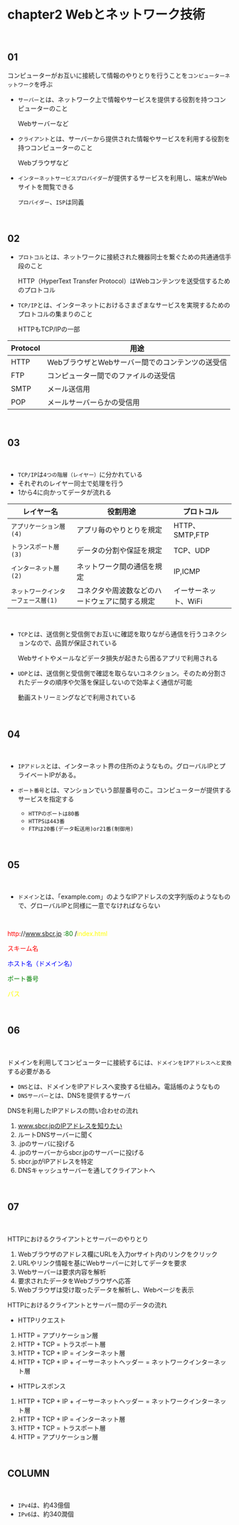 # chapter2 Webとネットワーク技術

<br>

## 01

コンピューターがお互いに接続して情報のやりとりを行うことを`コンピューターネットワーク`を呼ぶ

- `サーバー`とは、ネットワーク上で情報やサービスを提供する役割を持つコンピューターのこと


  Webサーバーなど
- `クライアント`とは、サーバーから提供された情報やサービスを利用する役割を持つコンピューターのこと

  Webブラウザなど

- `インターネットサービスプロバイダー`が提供するサービスを利用し、端末がWebサイトを閲覧できる

  `プロバイダー`、`ISP`は同義

<br>

## 02

- `プロトコル`とは、ネットワークに接続された機器同士を繋ぐための共通通信手段のこと

  HTTP（HyperText Transfer Protocol）はWebコンテンツを送受信するためのプロトコル

- `TCP/IP`とは、インターネットにおけるさまざまなサービスを実現するためのプロトコルの集まりのこと

  HTTPもTCP/IPの一部

|Protocol|用途|
|-|-|
|HTTP|WebブラウザとWebサーバー間でのコンテンツの送受信|
|FTP|コンピューター間でのファイルの送受信|
|SMTP|メール送信用|
|POP|メールサーバーらかの受信用|

<br>

## 03 

<br>

- `TCP/IP`は`4つの階層（レイヤー）`に分かれている
- それぞれのレイヤー同士で処理を行う
- 1から4に向かってデータが流れる

|レイヤー名|役割用途|プロトコル|
|-|-|-|
|`アプリケーション層(4)`|アプリ毎のやりとりを規定|HTTP、SMTP,FTP|
|`トランスポート層(3)`|データの分割や保証を規定|TCP、UDP|
|`インターネット層(2)`|ネットワーク間の通信を規定|IP,ICMP|
|`ネットワークインターフェース層(1)`|コネクタや周波数などのハードウェアに関する規定|イーサーネット、WiFi|

<br>

- `TCP`とは、送信側と受信側でお互いに確認を取りながら通信を行うコネクションなので、品質が保証されている

  Webサイトやメールなどデータ損失が起きたら困るアプリで利用される
- `UDP`とは、送信側と受信側で確認を取らないコネクション。そのため分割されたデータの順序や欠落を保証しないので効率よく通信が可能

  動画ストリーミングなどで利用されている

  <br>

## 04 

<br>

- `IPアドレス`とは、インターネット界の住所のようなもの。グローバルIPとプライベートIPがある。
- `ポート番号`とは、マンションでいう部屋番号のこ。コンピューターが提供するサービスを指定する

  - `HTTPのポートは80番`
  - `HTTPSは443番`
  - `FTPは20番(データ転送用)or21番(制御用)`

<br>

## 05

<br>

- `ドメイン`とは、「example.com」のようなIPアドレスの文字列版のようなもので、グローバルIPと同様に一意でなければならない

<br>

<span style="color: red;">http:</span>//<span style="color: blue;">www.sbcr.jp</span>
<span style="color: green;">:80</span>
/<span style="color: yellow;">index.html</span>

  <spna style="color: red;">スキーム名</spna>

  <span style="color: blue;">ホスト名（ドメイン名）</span>

  <span style="color: green;">ポート番号</span>
  
  <span style="color: yellow;">パス</span>

  <br>

## 06 

<br>

ドメインを利用してコンピューターに接続するには、`ドメインをIPアドレスへと変換`する必要がある


- `DNS`とは、ドメインをIPアドレスへ変換する仕組み。電話帳のようなもの
- `DNSサーバー`とは、DNSを提供するサーバ

DNSを利用したIPアドレスの問い合わせの流れ
1. www.sbcr.jpのIPアドレスを知りたい
2. ルートDNSサーバーに聞く
3. .jpのサーバに投げる
4. .jpのサーバーからsbcr.jpのサーバーに投げる
5. sbcr.jpがIPアドレスを特定
6. DNSキャッシュサーバーを通してクライアントへ

<br>

## 07

<br>

HTTPにおけるクライアントとサーバーのやりとり
1. Webブラウザのアドレス欄にURLを入力orサイト内のリンクをクリック
2. URLやリンク情報を基にWebサーバーに対してデータを要求
3. Webサーバーは要求内容を解析
4. 要求されたデータをWebブラウザへ応答
5. Webブラウザは受け取ったデータを解析し、Webページを表示

HTTPにおけるクライアントとサーバー間のデータの流れ

- HTTPリクエスト
1. HTTP = アプリケーション層
2. HTTP + TCP = トラスポート層
3. HTTP + TCP + IP = インターネット層
4. HTTP + TCP + IP + イーサーネットヘッダー = ネットワークインターネット層

- HTTPレスポンス
1. HTTP + TCP + IP + イーサーネットヘッダー = ネットワークインターネット層
2. HTTP + TCP + IP = インターネット層
3. HTTP + TCP = トラスポート層
4. HTTP = アプリケーション層

<br>

## COLUMN

<br>

- `IPv4`は、約43億個
- `IPv6`は、約340潤個



